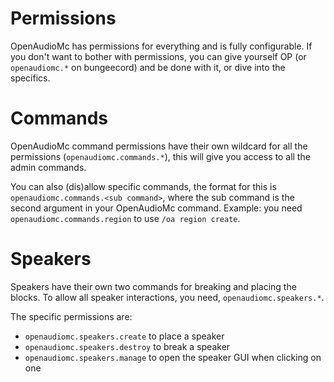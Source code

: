 # Permissions
OpenAudioMc has permissions for everything and is fully configurable.
If you don't want to bother with permissions, you can give yourself OP (or `openaudiomc.*` on bungeecord) and be done with it, or dive into the specifics.

# Commands
OpenAudioMc command permissions have their own wildcard for all the permissions (`openaudiomc.commands.*`), this will give you access to all the admin commands.

You can also (dis)allow specific commands, the format for this is `openaudiomc.commands.<sub command>`, where the sub command is the second argument in your OpenAudioMc command.
Example: you need `openaudiomc.commands.region` to use `/oa region create`.

# Speakers
Speakers have their own two commands for breaking and placing the blocks.
To allow all speaker interactions, you need, `openaudiomc.speakers.*`.

The specific permissions are:
 - `openaudiomc.speakers.create` to place a speaker
 - `openaudiomc.speakers.destroy` to break a speaker
 - `openaudiomc.speakers.manage` to open the speaker GUI when clicking on one
 